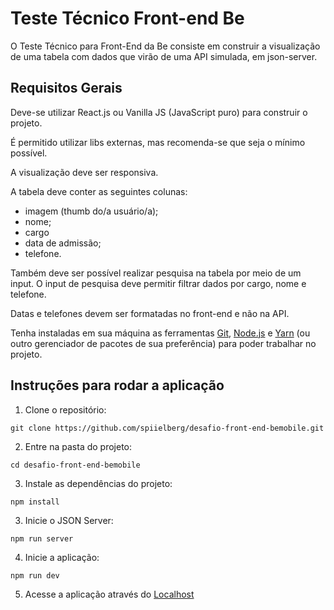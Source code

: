 # Teste Técnico Front-end Be

O Teste Técnico para Front-End da Be consiste em construir a visualização de uma tabela com dados que virão de uma API simulada, em json-server.

## Requisitos Gerais

Deve-se utilizar React.js ou Vanilla JS (JavaScript puro) para construir o projeto.

É permitido utilizar libs externas, mas recomenda-se que seja o mínimo possível.

A visualização deve ser responsiva.

A tabela deve conter as seguintes colunas:

- imagem (thumb do/a usuário/a);
- nome;
- cargo
- data de admissão;
- telefone.

Também deve ser possível realizar pesquisa na tabela por meio de um input. O input de pesquisa deve permitir filtrar dados por cargo, nome e telefone.

Datas e telefones devem ser formatadas no front-end e não na API.

Tenha instaladas em sua máquina as ferramentas [Git](https://git-scm.com/), [Node.js](https://nodejs.org/en/) e [Yarn](https://yarnpkg.com/) (ou outro gerenciador de pacotes de sua preferência) para poder trabalhar no projeto.

## Instruções para rodar a aplicação

1) Clone o repositório:

``` shell
git clone https://github.com/spiielberg/desafio-front-end-bemobile.git
```

2) Entre na pasta do projeto:
``` shell
cd desafio-front-end-bemobile
```

3) Instale as dependências do projeto:
``` shell
npm install
```

3) Inicie o JSON Server:
``` shell
npm run server
```

4) Inicie a aplicação:
``` shell
npm run dev
```

5) Acesse a aplicação através do [Localhost](http://localhost:3000)
